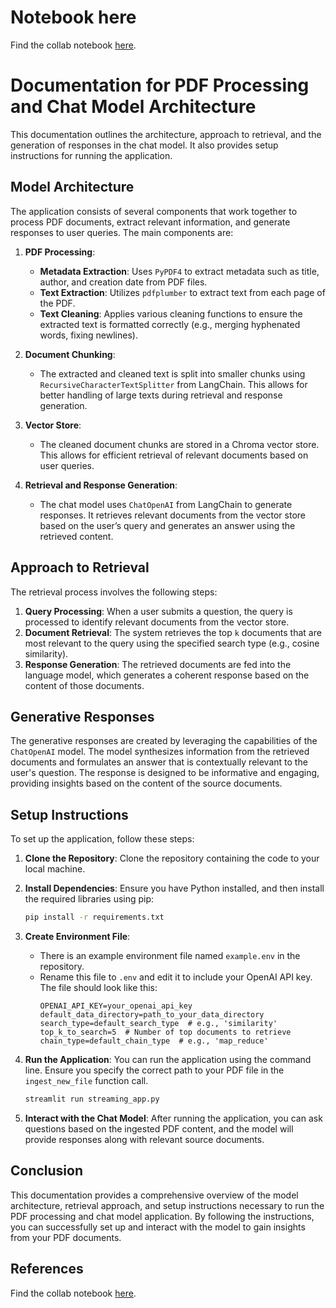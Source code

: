 # Notebook here
Find the collab notebook [here](https://colab.research.google.com/drive/1mCsG-fxhHmQtrZQjit0DfG9c_XoTT-At?usp=sharing).
# Documentation for PDF Processing and Chat Model Architecture

This documentation outlines the architecture, approach to retrieval, and the generation of responses in the chat model. It also provides setup instructions for running the application.

## Model Architecture

The application consists of several components that work together to process PDF documents, extract relevant information, and generate responses to user queries. The main components are:

1. **PDF Processing**:
   - **Metadata Extraction**: Uses `PyPDF4` to extract metadata such as title, author, and creation date from PDF files.
   - **Text Extraction**: Utilizes `pdfplumber` to extract text from each page of the PDF.
   - **Text Cleaning**: Applies various cleaning functions to ensure the extracted text is formatted correctly (e.g., merging hyphenated words, fixing newlines).

2. **Document Chunking**:
   - The extracted and cleaned text is split into smaller chunks using `RecursiveCharacterTextSplitter` from LangChain. This allows for better handling of large texts during retrieval and response generation.

3. **Vector Store**:
   - The cleaned document chunks are stored in a Chroma vector store. This allows for efficient retrieval of relevant documents based on user queries.

4. **Retrieval and Response Generation**:
   - The chat model uses `ChatOpenAI` from LangChain to generate responses. It retrieves relevant documents from the vector store based on the user’s query and generates an answer using the retrieved content.

## Approach to Retrieval

The retrieval process involves the following steps:

1. **Query Processing**: When a user submits a question, the query is processed to identify relevant documents from the vector store.
2. **Document Retrieval**: The system retrieves the top `k` documents that are most relevant to the query using the specified search type (e.g., cosine similarity).
3. **Response Generation**: The retrieved documents are fed into the language model, which generates a coherent response based on the content of those documents.

## Generative Responses

The generative responses are created by leveraging the capabilities of the `ChatOpenAI` model. The model synthesizes information from the retrieved documents and formulates an answer that is contextually relevant to the user's question. The response is designed to be informative and engaging, providing insights based on the content of the source documents.

## Setup Instructions

To set up the application, follow these steps:

1. **Clone the Repository**: Clone the repository containing the code to your local machine.

2. **Install Dependencies**: Ensure you have Python installed, and then install the required libraries using pip:
   ```bash
   pip install -r requirements.txt
   ```

3. **Create Environment File**:
   - There is an example environment file named `example.env` in the repository. 
   - Rename this file to `.env` and edit it to include your OpenAI API key. The file should look like this:
     ```plaintext
     OPENAI_API_KEY=your_openai_api_key
     default_data_directory=path_to_your_data_directory
     search_type=default_search_type  # e.g., 'similarity'
     top_k_to_search=5  # Number of top documents to retrieve
     chain_type=default_chain_type  # e.g., 'map_reduce'
     ```

4. **Run the Application**: You can run the application using the command line. Ensure you specify the correct path to your PDF file in the `ingest_new_file` function call.

   ```bash
   streamlit run streaming_app.py
   ```

5. **Interact with the Chat Model**: After running the application, you can ask questions based on the ingested PDF content, and the model will provide responses along with relevant source documents.

## Conclusion

This documentation provides a comprehensive overview of the model architecture, retrieval approach, and setup instructions necessary to run the PDF processing and chat model application. By following the instructions, you can successfully set up and interact with the model to gain insights from your PDF documents.

## References

Find the collab notebook [here](https://colab.research.google.com/drive/1mCsG-fxhHmQtrZQjit0DfG9c_XoTT-At?usp=sharing).